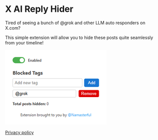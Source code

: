 ﻿# X AI Reply Hider

Tired of seeing a bunch of @grok and other LLM auto responders on X.com?

This simple extension will allow you to hide these posts quite seamlessly from your timeline!

![img.png](img.png)

[Privacy policy](/privacy.md)